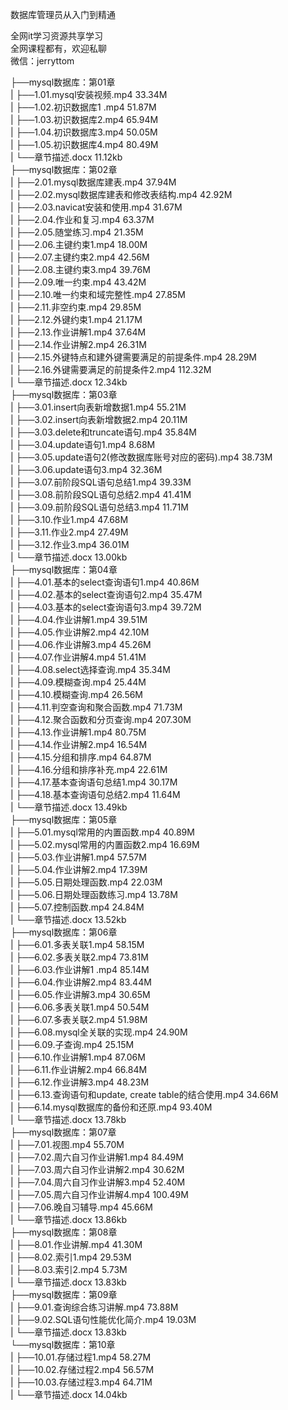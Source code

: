 数据库管理员从入门到精通

全网it学习资源共享学习<br>全网课程都有，欢迎私聊<br>微信：jerryttom<br>

├──mysql数据库：第01章<br> | ├──1.01.mysql安装视频.mp4 33.34M<br> | ├──1.02.初识数据库1 .mp4 51.87M<br> | ├──1.03.初识数据库2.mp4 65.94M<br> | ├──1.04.初识数据库3.mp4 50.05M<br> | ├──1.05.初识数据库4.mp4 80.49M<br> | └──章节描述.docx 11.12kb<br> ├──mysql数据库：第02章<br> | ├──2.01.mysql数据库建表.mp4 37.94M<br> | ├──2.02.mysql数据库建表和修改表结构.mp4 42.92M<br> | ├──2.03.navicat安装和使用.mp4 31.67M<br> | ├──2.04.作业和复习.mp4 63.37M<br> | ├──2.05.随堂练习.mp4 21.35M<br> | ├──2.06.主键约束1.mp4 18.00M<br> | ├──2.07.主键约束2.mp4 42.56M<br> | ├──2.08.主键约束3.mp4 39.76M<br> | ├──2.09.唯一约束.mp4 43.42M<br> | ├──2.10.唯一约束和域完整性.mp4 27.85M<br> | ├──2.11.非空约束.mp4 29.85M<br> | ├──2.12.外键约束1.mp4 21.17M<br> | ├──2.13.作业讲解1.mp4 37.64M<br> | ├──2.14.作业讲解2.mp4 26.31M<br> | ├──2.15.外键特点和建外键需要满足的前提条件.mp4 28.29M<br> | ├──2.16.外键需要满足的前提条件2.mp4 112.32M<br> | └──章节描述.docx 12.34kb<br> ├──mysql数据库：第03章<br> | ├──3.01.insert向表新增数据1.mp4 55.21M<br> | ├──3.02.insert向表新增数据2.mp4 20.11M<br> | ├──3.03.delete和truncate语句.mp4 35.84M<br> | ├──3.04.update语句1.mp4 8.68M<br> | ├──3.05.update语句2(修改数据库账号对应的密码).mp4 38.73M<br> | ├──3.06.update语句3.mp4 32.36M<br> | ├──3.07.前阶段SQL语句总结1.mp4 39.33M<br> | ├──3.08.前阶段SQL语句总结2.mp4 41.41M<br> | ├──3.09.前阶段SQL语句总结3.mp4 11.71M<br> | ├──3.10.作业1.mp4 47.68M<br> | ├──3.11.作业2.mp4 27.49M<br> | ├──3.12.作业3.mp4 36.01M<br> | └──章节描述.docx 13.00kb<br> ├──mysql数据库：第04章<br> | ├──4.01.基本的select查询语句1.mp4 40.86M<br> | ├──4.02.基本的select查询语句2.mp4 35.47M<br> | ├──4.03.基本的select查询语句3.mp4 39.72M<br> | ├──4.04.作业讲解1.mp4 39.51M<br> | ├──4.05.作业讲解2.mp4 42.10M<br> | ├──4.06.作业讲解3.mp4 45.26M<br> | ├──4.07.作业讲解4.mp4 51.41M<br> | ├──4.08.select选择查询.mp4 35.34M<br> | ├──4.09.模糊查询.mp4 25.44M<br> | ├──4.10.模糊查询.mp4 26.56M<br> | ├──4.11.判空查询和聚合函数.mp4 71.73M<br> | ├──4.12.聚合函数和分页查询.mp4 207.30M<br> | ├──4.13.作业讲解1.mp4 80.75M<br> | ├──4.14.作业讲解2.mp4 16.54M<br> | ├──4.15.分组和排序.mp4 64.87M<br> | ├──4.16.分组和排序补充.mp4 22.61M<br> | ├──4.17.基本查询语句总结1.mp4 30.17M<br> | ├──4.18.基本查询语句总结2.mp4 11.64M<br> | └──章节描述.docx 13.49kb<br> ├──mysql数据库：第05章<br> | ├──5.01.mysql常用的内置函数.mp4 40.89M<br> | ├──5.02.mysql常用的内置函数2.mp4 16.69M<br> | ├──5.03.作业讲解1.mp4 57.57M<br> | ├──5.04.作业讲解2.mp4 17.39M<br> | ├──5.05.日期处理函数.mp4 22.03M<br> | ├──5.06.日期处理函数练习.mp4 13.78M<br> | ├──5.07.控制函数.mp4 24.84M<br> | └──章节描述.docx 13.52kb<br> ├──mysql数据库：第06章<br> | ├──6.01.多表关联1.mp4 58.15M<br> | ├──6.02.多表关联2.mp4 73.81M<br> | ├──6.03.作业讲解1 .mp4 85.14M<br> | ├──6.04.作业讲解2.mp4 83.44M<br> | ├──6.05.作业讲解3.mp4 30.65M<br> | ├──6.06.多表关联1.mp4 50.54M<br> | ├──6.07.多表关联2.mp4 51.98M<br> | ├──6.08.mysql全关联的实现.mp4 24.90M<br> | ├──6.09.子查询.mp4 25.15M<br> | ├──6.10.作业讲解1.mp4 87.06M<br> | ├──6.11.作业讲解2.mp4 66.84M<br> | ├──6.12.作业讲解3.mp4 48.23M<br> | ├──6.13.查询语句和update, create table的结合使用.mp4 34.66M<br> | ├──6.14.mysql数据库的备份和还原.mp4 93.40M<br> | └──章节描述.docx 13.78kb<br> ├──mysql数据库：第07章<br> | ├──7.01.视图.mp4 55.70M<br> | ├──7.02.周六自习作业讲解1.mp4 84.49M<br> | ├──7.03.周六自习作业讲解2.mp4 30.62M<br> | ├──7.04.周六自习作业讲解3.mp4 52.40M<br> | ├──7.05.周六自习作业讲解4.mp4 100.49M<br> | ├──7.06.晚自习辅导.mp4 45.66M<br> | └──章节描述.docx 13.86kb<br> ├──mysql数据库：第08章<br> | ├──8.01.作业讲解.mp4 41.30M<br> | ├──8.02.索引1.mp4 29.53M<br> | ├──8.03.索引2.mp4 5.73M<br> | └──章节描述.docx 13.83kb<br> ├──mysql数据库：第09章<br> | ├──9.01.查询综合练习讲解.mp4 73.88M<br> | ├──9.02.SQL语句性能优化简介.mp4 19.03M<br> | └──章节描述.docx 13.83kb<br> └──mysql数据库：第10章<br> | ├──10.01.存储过程1.mp4 58.27M<br> | ├──10.02.存储过程2.mp4 56.57M<br> | ├──10.03.存储过程3.mp4 64.71M<br> | └──章节描述.docx 14.04kb